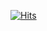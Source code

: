 
[![Hits](https://hits.seeyoufarm.com/api/count/incr/badge.svg?url=https%3A%2F%2Fgithub.com%2Fpseudo-A%2Fgdpark92&count_bg=%23B01459&title_bg=%23CD448D&icon=&icon_color=%23E7E7E7&title=hits&edge_flat=false)](https://hits.seeyoufarm.com)
